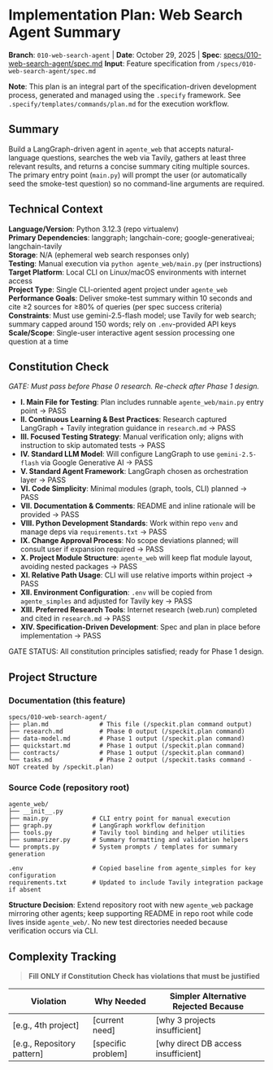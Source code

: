 # Implementation Plan: Web Search Agent Summary

**Branch**: `010-web-search-agent` | **Date**: October 29, 2025 | **Spec**: [specs/010-web-search-agent/spec.md](specs/010-web-search-agent/spec.md)
**Input**: Feature specification from `/specs/010-web-search-agent/spec.md`

**Note**: This plan is an integral part of the specification-driven development process, generated and managed using the `.specify` framework. See `.specify/templates/commands/plan.md` for the execution workflow.

## Summary

Build a LangGraph-driven agent in `agente_web` that accepts natural-language questions, searches the web via Tavily, gathers at least three relevant results, and returns a concise summary citing multiple sources. The primary entry point (`main.py`) will prompt the user (or automatically seed the smoke-test question) so no command-line arguments are required.

## Technical Context

<!--
  ACTION REQUIRED: Replace the content in this section with the technical details
  for the project. The structure here is presented in advisory capacity to guide
  the iteration process.
-->

**Language/Version**: Python 3.12.3 (repo virtualenv)  
**Primary Dependencies**: langgraph; langchain-core; google-generativeai; langchain-tavily  
**Storage**: N/A (ephemeral web search responses only)  
**Testing**: Manual execution via `python agente_web/main.py` (per instructions)  
**Target Platform**: Local CLI on Linux/macOS environments with internet access  
**Project Type**: Single CLI-oriented agent project under `agente_web`  
**Performance Goals**: Deliver smoke-test summary within 10 seconds and cite ≥2 sources for ≥80% of queries (per spec success criteria)  
**Constraints**: Must use gemini-2.5-flash model; use Tavily for web search; summary capped around 150 words; rely on `.env`-provided API keys  
**Scale/Scope**: Single-user interactive agent session processing one question at a time

## Constitution Check

*GATE: Must pass before Phase 0 research. Re-check after Phase 1 design.*

- **I. Main File for Testing**: Plan includes runnable `agente_web/main.py` entry point → PASS
- **II. Continuous Learning & Best Practices**: Research captured LangGraph + Tavily integration guidance in `research.md` → PASS
- **III. Focused Testing Strategy**: Manual verification only; aligns with instruction to skip automated tests → PASS
- **IV. Standard LLM Model**: Will configure LangGraph to use `gemini-2.5-flash` via Google Generative AI → PASS
- **V. Standard Agent Framework**: LangGraph chosen as orchestration layer → PASS
- **VI. Code Simplicity**: Minimal modules (graph, tools, CLI) planned → PASS
- **VII. Documentation & Comments**: README and inline rationale will be provided → PASS
- **VIII. Python Development Standards**: Work within repo `venv` and manage deps via `requirements.txt` → PASS
- **IX. Change Approval Process**: No scope deviations planned; will consult user if expansion required → PASS
- **X. Project Module Structure**: `agente_web` will keep flat module layout, avoiding nested packages → PASS
- **XI. Relative Path Usage**: CLI will use relative imports within project → PASS
- **XII. Environment Configuration**: `.env` will be copied from `agente_simples` and adjusted for Tavily key → PASS
- **XIII. Preferred Research Tools**: Internet research (web.run) completed and cited in `research.md` → PASS
- **XIV. Specification-Driven Development**: Spec and plan in place before implementation → PASS

GATE STATUS: All constitution principles satisfied; ready for Phase 1 design.

## Project Structure

### Documentation (this feature)

```text
specs/010-web-search-agent/
├── plan.md              # This file (/speckit.plan command output)
├── research.md          # Phase 0 output (/speckit.plan command)
├── data-model.md        # Phase 1 output (/speckit.plan command)
├── quickstart.md        # Phase 1 output (/speckit.plan command)
├── contracts/           # Phase 1 output (/speckit.plan command)
└── tasks.md             # Phase 2 output (/speckit.tasks command - NOT created by /speckit.plan)
```

### Source Code (repository root)
<!--
  ACTION REQUIRED: Replace the placeholder tree below with the concrete layout
  for this feature. Delete unused options and expand the chosen structure with
  real paths (e.g., apps/admin, packages/something). The delivered plan must
  not include Option labels.
-->

```text
agente_web/
├── __init__.py
├── main.py            # CLI entry point for manual execution
├── graph.py           # LangGraph workflow definition
├── tools.py           # Tavily tool binding and helper utilities
├── summarizer.py      # Summary formatting and validation helpers
└── prompts.py         # System prompts / templates for summary generation

.env                   # Copied baseline from agente_simples for key configuration
requirements.txt       # Updated to include Tavily integration package if absent
```

**Structure Decision**: Extend repository root with new `agente_web` package mirroring other agents; keep supporting README in repo root while code lives inside `agente_web/`. No new test directories needed because verification occurs via CLI.

## Complexity Tracking

> **Fill ONLY if Constitution Check has violations that must be justified**

| Violation | Why Needed | Simpler Alternative Rejected Because |
|-----------|------------|-------------------------------------|
| [e.g., 4th project] | [current need] | [why 3 projects insufficient] |
| [e.g., Repository pattern] | [specific problem] | [why direct DB access insufficient] |
